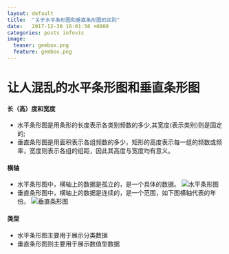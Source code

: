 ```yaml
---
layout: default
title:  "关于水平条形图和垂直条形图的区别"
date:   2017-12-30 16:01:50 +0800
categories: posts infovis
image:
  teaser: gembox.png
  feature: gembox.png
---
```

# 让人混乱的水平条形图和垂直条形图





#### 长（高）度和宽度
* 水平条形图是用条形的长度表示各类别频数的多少,其宽度(表示类别)则是固定的;   
* 垂直条形图是用面积表示各组频数的多少，矩形的高度表示每一组的频数或频率，宽度则表示各组的组距，因此其高度与宽度均有意义。
#### 横轴
* 水平条形图中，横轴上的数据是孤立的，是一个具体的数据。
 ![水平条形图](https:/Zoe1122.github.io/Zoe1122.github.io/images/1.png)
 * 垂直条形图中，横轴上的数据是连续的，是一个范围，如下图横轴代表的年份。
 ![垂直条形图](https:/Zoe1122.github.io/Zoe1122.github.io/images/2.png)
#### 类型
* 水平条形图主要用于展示分类数据
* 垂直条形图则主要用于展示数值型数据
